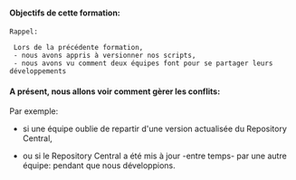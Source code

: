 
#### Objectifs de cette formation:
```
Rappel:

 Lors de la précédente formation,
 - nous avons appris à versionner nos scripts,
 - nous avons vu comment deux équipes font pour se partager leurs développements
 ```
 


#### A présent, nous allons voir comment gèrer les conflits: 

Par exemple:

- si une équipe oublie de repartir d'une version actualisée du Repository Central,

- ou si le Repository Central a été mis à jour -entre temps- par une autre équipe: pendant que nous développions.

